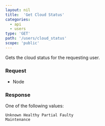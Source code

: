 ```yaml
---
layout: nil
title:  'Get Cloud Status'
categories:
  - api
  - users
type: 'GET'
path: '/users/cloud_status'
scope: 'public'
---
```


Gets the cloud status for the requesting user.

### Request

* Node

### Response

One of the following values:

<code class="inline-code">Unknown
Healthy
Partial
Faulty
Maintenance</code>